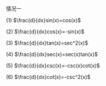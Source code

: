 情况一

(1) $\frac{d}{dx}sin(x)=cos(x)$

(2) $\frac{d}{dx}cos(x)=-sin(x)$

(3) $\frac{d}{dx}tan(x)=sec^2(x)$

(4) $\frac{d}{dx}sec(x)=sec(x)tan(x)$

(5) $\frac{d}{dx}csc(x)=-csc(x)cot(x)$

(6) $\frac{d}{dx}cot(x)=-csc^2(x)$

